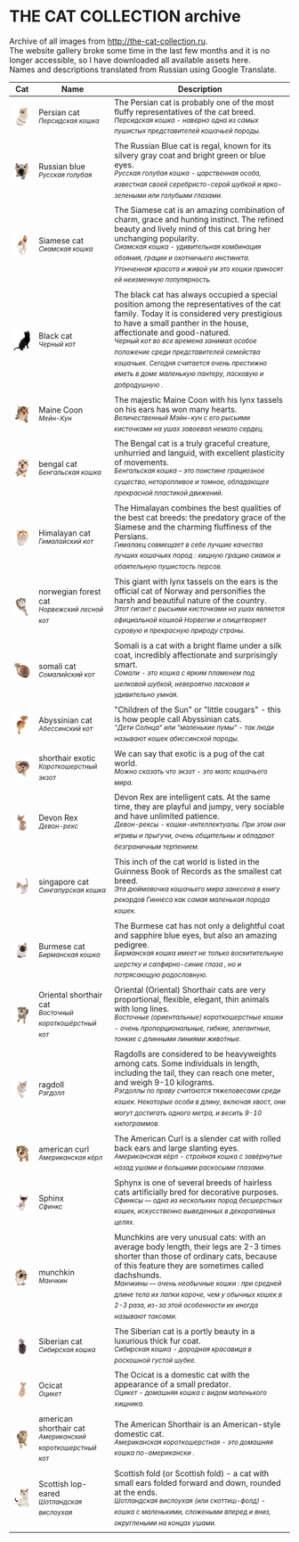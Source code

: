 # THE CAT COLLECTION archive
Archive of all images from http://the-cat-collection.ru.  
The website gallery broke some time in the last few months and it is no longer accessible, so I have downloaded all available assets here.  
Names and descriptions translated from Russian using Google Translate.


|                       Cat                       |                                     Name                                      |                                                                                                                                                                                                          Description                                                                                                                                                                                                          |
| ----------------------------------------------- | ----------------------------------------------------------------------------- | ----------------------------------------------------------------------------------------------------------------------------------------------------------------------------------------------------------------------------------------------------------------------------------------------------------------------------------------------------------------------------------------------------------------------------- |
| <a href="pe_sm"><img src="pe_sm/thumb.jpg"></a> | Persian cat<br/><sup><i>Персидская кошка</i></sup>                            | The Persian cat is probably one of the most fluffy representatives of the cat breed.<br/><sup><i>Персидская кошка - наверно одна из самых пушистых представителей кошачьей породы. </i></sup>                                                                                                                                                                                                                                 |
| <a href="rb_sm"><img src="rb_sm/thumb.jpg"></a> | Russian blue<br/><sup><i>Русская голубая</i></sup>                            | The Russian Blue cat is regal, known for its silvery gray coat and bright green or blue eyes.<br/><sup><i>Русская голубая кошка - царственная особа, известная своей серебристо-серой шубкой и ярко-зелеными или голубыми глазами.</i></sup>                                                                                                                                                                                  |
| <a href="si_sm"><img src="si_sm/thumb.jpg"></a> | Siamese cat<br/><sup><i>Сиамская кошка</i></sup>                              | The Siamese cat is an amazing combination of charm, grace and hunting instinct. The refined beauty and lively mind of this cat bring her unchanging popularity.<br/><sup><i>Сиамская кошка - удивительная комбинация обояния, грации и охотничьего инстинкта. Утонченная красота и живой ум это кошки приносят ей неизменную популярность.</i></sup>                                                                          |
| <a href="bl_sm"><img src="bl_sm/thumb.jpg"></a> | Black cat<br/><sup><i>Черный кот</i></sup>                                    | The black cat has always occupied a special position among the representatives of the cat family. Today it is considered very prestigious to have a small panther in the house, affectionate and good-natured.<br/><sup><i>Черный кот  во все времена занимал особое положение среди представителей семейства кошачьих. Сегодня считается очень престижно иметь в доме маленькую пантеру, ласковую и добродушную . </i></sup> |
| <a href="mc_sm"><img src="mc_sm/thumb.jpg"></a> | Maine Coon<br/><sup><i>Мейн-Кун</i></sup>                                     | The majestic Maine Coon with his lynx tassels on his ears has won many hearts.<br/><sup><i>Величественный Мэйн-кун с его рысьими кисточками на ушах завоевал немало сердец.</i></sup>                                                                                                                                                                                                                                         |
| <a href="be_sm"><img src="be_sm/thumb.jpg"></a> | bengal cat<br/><sup><i>Бенгальская кошка</i></sup>                            | The Bengal cat is a truly graceful creature, unhurried and languid, with excellent plasticity of movements.<br/><sup><i>Бенгальская кошка – это поистине грациозное существо, неторопливое и томное, обладающее прекрасной пластикой движений.</i></sup>                                                                                                                                                                      |
| <a href="hi_sm"><img src="hi_sm/thumb.jpg"></a> | Himalayan cat<br/><sup><i>Гималайский кот</i></sup>                           | The Himalayan combines the best qualities of the best cat breeds: the predatory grace of the Siamese and the charming fluffiness of the Persians.<br/><sup><i>Гималаец совмещает в себе лучшие качества лучших кошачьих пород :  хищную грацию сиамок и обаятельную пушистость персов.</i></sup>                                                                                                                              |
| <a href="no_sm"><img src="no_sm/thumb.jpg"></a> | norwegian forest cat<br/><sup><i>Норвежский лесной кот</i></sup>              | This giant with lynx tassels on the ears is the official cat of Norway and personifies the harsh and beautiful nature of the country.<br/><sup><i>Этот гигант с рысьими кисточками на ушах является официальной кошкой Норвегии и олицетворяет суровую и прекрасную природу страны.</i></sup>                                                                                                                                 |
| <a href="so_sm"><img src="so_sm/thumb.jpg"></a> | somali cat<br/><sup><i>Сомалийский кот</i></sup>                              | Somali is a cat with a bright flame under a silk coat, incredibly affectionate and surprisingly smart.<br/><sup><i>Сомали - это кошка с ярким пламенем под шелковой шубкой, невероятно ласковая и удивительно умная.</i></sup>                                                                                                                                                                                                |
| <a href="ab_sm"><img src="ab_sm/thumb.jpg"></a> | Abyssinian cat<br/><sup><i>Абессинский кот</i></sup>                          | "Children of the Sun" or "little cougars" - this is how people call Abyssinian cats.<br/><sup><i>"Дети Солнца" или "маленькие пумы" - так люди называют кошек абиссинской породы.  </i></sup>                                                                                                                                                                                                                                 |
| <a href="es_sm"><img src="es_sm/thumb.jpg"></a> | shorthair exotic<br/><sup><i>Короткошерстный экзот</i></sup>                  | We can say that exotic is a pug of the cat world.<br/><sup><i>Можно сказать что  экзот - это мопс кошачьего мира.</i></sup>                                                                                                                                                                                                                                                                                                   |
| <a href="dr_sm"><img src="dr_sm/thumb.jpg"></a> | Devon Rex<br/><sup><i>Девон-рекс</i></sup>                                    | Devon Rex are intelligent cats. At the same time, they are playful and jumpy, very sociable and have unlimited patience.<br/><sup><i>Девон-рексы - кошки-интеллектуалы. При этом они игривы и прыгучи, очень общительны и обладают безграничным терпением.</i></sup>                                                                                                                                                          |
| <a href="sn_sm"><img src="sn_sm/thumb.jpg"></a> | singapore cat<br/><sup><i>Сингапурская кошка</i></sup>                        | This inch of the cat world is listed in the Guinness Book of Records as the smallest cat breed.<br/><sup><i>Эта дюймовочка кошачьего мира занесена в книгу рекордов Гиннеса как самая маленькая порода кошек.</i></sup>                                                                                                                                                                                                       |
| <a href="bi_sm"><img src="bi_sm/thumb.jpg"></a> | Burmese cat<br/><sup><i>Бирманская кошка</i></sup>                            | The Burmese cat has not only a delightful coat and sapphire blue eyes, but also an amazing pedigree.<br/><sup><i>Бирманская кошка   имеет не только восхитительную шерстку и сапфирно-синие глаза , но и потрясающую родословную. </i></sup>                                                                                                                                                                                  |
| <a href="os_sm"><img src="os_sm/thumb.jpg"></a> | Oriental shorthair cat<br/><sup><i>Восточный короткошёрстный кот</i></sup>    | Oriental (Oriental) Shorthair cats are very proportional, flexible, elegant, thin animals with long lines.<br/><sup><i>Восточные (ориентальные) короткошерстные кошки  - очень пропорциональные,  гибкие, элегантные, тонкие с длинными линиями животные.</i></sup>                                                                                                                                                           |
| <a href="rd_sm"><img src="rd_sm/thumb.jpg"></a> | ragdoll<br/><sup><i>Рэгдолл</i></sup>                                         | Ragdolls are considered to be heavyweights among cats. Some individuals in length, including the tail, they can reach one meter, and weigh 9-10 kilograms.<br/><sup><i>Рэгдоллы по праву считаются тяжеловесами среди кошек. Некоторые особи  в длину, включая хвост, они могут достигать одного метра, и весить  9-10 килограммов. </i></sup>                                                                                |
| <a href="ac_sm"><img src="ac_sm/thumb.jpg"></a> | american curl<br/><sup><i>Американская кёрл </i></sup>                        | The American Curl is a slender cat with rolled back ears and large slanting eyes.<br/><sup><i>Американская кёрл - стройная кошка с завёрнутые назад ушами и большими раскосыми глазами. </i></sup>                                                                                                                                                                                                                            |
| <a href="sf_sm"><img src="sf_sm/thumb.jpg"></a> | Sphinx<br/><sup><i>Сфинкс</i></sup>                                           | Sphynx is one of several breeds of hairless cats artificially bred for decorative purposes.<br/><sup><i>Сфинксы — одна из нескольких пород бесшерстных кошек, искусственно выведенных в декоративных целях.</i></sup>                                                                                                                                                                                                         |
| <a href="sa_sm"><img src="sa_sm/thumb.jpg"></a> | munchkin<br/><sup><i>Манчкин</i></sup>                                        | Munchkins are very unusual cats: with an average body length, their legs are 2-3 times shorter than those of ordinary cats, because of this feature they are sometimes called dachshunds.<br/><sup><i>Манчкины — очень необычные кошки :  при средней длине тела их лапки короче, чем у обычных кошек в 2-3 раза, из-за этой особенности их иногда называют таксами.</i></sup>                                                |
| <a href="sb_sm"><img src="sb_sm/thumb.jpg"></a> | Siberian cat<br/><sup><i>Сибирская кошка</i></sup>                            | The Siberian cat is a portly beauty in a luxurious thick fur coat.<br/><sup><i>Сибирская кошка - дородная красавица в роскошной густой шубке.</i></sup>                                                                                                                                                                                                                                                                       |
| <a href="oc_sm"><img src="oc_sm/thumb.jpg"></a> | Ocicat<br/><sup><i>Оцикет</i></sup>                                           | The Ocicat is a domestic cat with the appearance of a small predator.<br/><sup><i>Оцикет - домашняя кошка с видом маленького хищника.</i></sup>                                                                                                                                                                                                                                                                               |
| <a href="as_sm"><img src="as_sm/thumb.jpg"></a> | american shorthair cat<br/><sup><i>Американский короткошерстный кот</i></sup> | The American Shorthair is an American-style domestic cat.<br/><sup><i>Американская короткошерстная  - это домашняя кошка по-американски .</i></sup>                                                                                                                                                                                                                                                                           |
| <a href="sc_sm"><img src="sc_sm/thumb.jpg"></a> | Scottish lop-eared<br/><sup><i>Шотландская вислоухая</i></sup>                | Scottish fold (or Scottish fold) - a cat with small ears folded forward and down, rounded at the ends.<br/><sup><i>Шотландская вислоухая (или скоттиш-фолд) - кошка с маленькими, сложеными вперед и вниз, округлеными на концах ушами. </i></sup>                                                                                                                                                                            |
